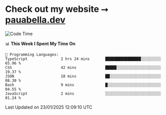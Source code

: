 # Check out my website ⭢ [pauabella.dev](https://pauabella.dev)

<!--START_SECTION:waka-->
![Code Time](http://img.shields.io/badge/Code%20Time-4%2C007%20hrs%206%20mins-blue)

📊 **This Week I Spent My Time On** 

```text
💬 Programming Languages: 
TypeScript               2 hrs 24 mins       ████████████████░░░░░░░░░   65.96 % 
CSS                      42 mins             █████░░░░░░░░░░░░░░░░░░░░   19.37 % 
JSON                     18 mins             ██░░░░░░░░░░░░░░░░░░░░░░░   08.30 % 
Bash                     9 mins              █░░░░░░░░░░░░░░░░░░░░░░░░   04.55 % 
JavaScript               2 mins              ░░░░░░░░░░░░░░░░░░░░░░░░░   01.24 % 
```


 Last Updated on 23/01/2025 12:09:10 UTC
<!--END_SECTION:waka-->
